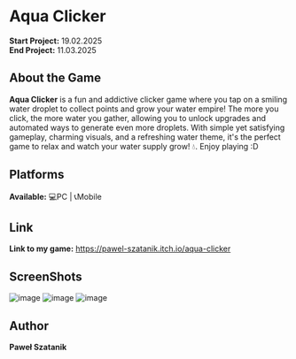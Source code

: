 # Aqua Clicker
**Start Project:** 19.02.2025  
**End Project:** 11.03.2025  

## About the Game
**Aqua Clicker** is a fun and addictive clicker game where you tap on a smiling water droplet to collect points and grow your water empire! The more you click, the more water you gather, allowing you to unlock upgrades and automated ways to generate even more droplets. With simple yet satisfying gameplay, charming visuals, and a refreshing water theme, it's the perfect game to relax and watch your water supply grow! 💧. Enjoy playing :D

## Platforms
**Available:** 💻PC | 📞Mobile 

## Link
**Link to my game:** https://pawel-szatanik.itch.io/aqua-clicker

## ScreenShots
![image](https://github.com/user-attachments/assets/bad8c981-9b7b-464d-9c20-7a27c0e34ee0)
![image](https://github.com/user-attachments/assets/2aa147db-c14d-40ca-982c-7560176c09e0)
![image](https://github.com/user-attachments/assets/fe9f25c6-2895-4ead-8559-0f21c00c1678)

## Author
**Paweł Szatanik**
